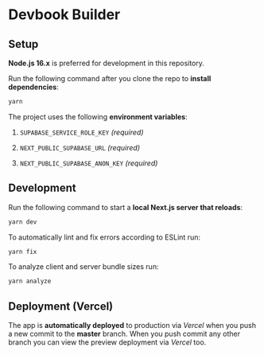 # Devbook Builder

## Setup

**Node.js 16.x** is preferred for development in this repository.

Run the following command after you clone the repo to **install dependencies**:

```bash
yarn
```

The project uses the following **environment variables**:

1. `SUPABASE_SERVICE_ROLE_KEY` _(required)_

2. `NEXT_PUBLIC_SUPABASE_URL` _(required)_

3. `NEXT_PUBLIC_SUPABASE_ANON_KEY` _(required)_

## Development

Run the following command to start a **local Next.js server that reloads**:

```bash
yarn dev
```

To automatically lint and fix errors according to ESLint run:

```bash
yarn fix
```

To analyze client and server bundle sizes run:

```bash
yarn analyze
```

## Deployment (Vercel)

The app is **automatically deployed** to production via _Vercel_ when you push a new commit to the **master** branch. When you push commit any other branch you can view the preview deployment via _Vercel_ too.
